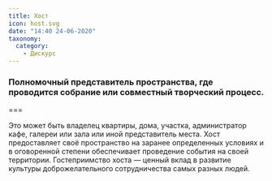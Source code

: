 ```yaml
---
title: Хост
icon: host.svg
date: "14:40 24-06-2020"
taxonomy:
  category:
    - Дискурс
---
```


### Полномочный представитель пространства, где проводится собрание или совместный творческий процесс.

===

Это может быть владелец квартиры, дома, участка, администратор кафе, галереи или зала или иной представитель места. Хост предоставляет своё пространство на заранее определенных условиях и в оговоренной степени обеспечивает проведение события на своей территории. Гостеприимство хоста — ценный вклад в развитие культуры доброжелательного сотрудничества самых разных людей.
